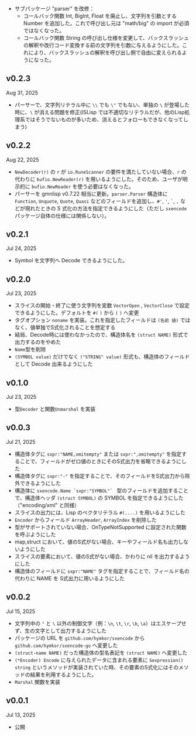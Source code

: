 - サブパッケージ "parser" を改修：
    - コールバック関数 Int, BigInt, Float を廃止し、文字列を引数とする Number を追加した。これで呼び出し元は "math/big" の import が必須ではなくなった。
    - コールバック関数 String の呼び出し仕様を変更して、バックスラッシュの解釈や改行コード変換する前の文字列を引数に与えるようにした。これにより、バックスラッシュの解釈を呼び出し側で自由に変えられるようになった。

v0.2.3
------
Aug 31, 2025

- パーサーで、文字列リテラル中に `\\` でも `\"` でもない、単独の `\` が登場した時に、`\` が消える問題を修正(ISLisp では不適切なリテラルだが、他のLisp処理系ではそうでないものが多いため、消えるとフォローもできなくなってしまう)

v0.2.2
------
Aug 22, 2025

- `NewDecoder(r)` の `r` が `io.RuneScanner` の要件を満たしていない場合、`r` の代わりに `bufio.NewReader(r)` を用いるようにした。そのため、ユーザが明示的に `bufio.NewReader` を使う必要はなくなった。
- パーサーを gmnlisp v0.7.22 相当に更新。`parser.Parser` 構造体に `Function`, `Unquote`, `Quote`, `Quasi` などのフィールドを追加し、`#'`, `'`, `` ` ``, `,`  などが現れたときの S 式化の方法を指定できるようにした（ただし `sxencode` パッケージ自体の仕様には関係しない）。

v0.2.1
------
Jul 24, 2025

- Symbol を文字列へ Decode できるようにした。

v0.2.0
------
Jul 23, 2025

- スライスの開始・終了に使う文字列を変数 `VectorOpen` , `VectorClose` で設定できるようにした。デフォルトを `#(` `)` から `(` `)` へ変更
- タグオプション `noname` を実装。これを指定したフィールドは `(名前 値)` ではなく、値単独でS式化されることを想定する
- 結局、Decode時には使わなかったので、構造体名を `(struct NAME)` 形式で出力するのをやめた
- `Name`型を削除
- `(SYMBOL value)` だけでなく `("STRING" value)` 形式も、構造体のフィールドとして Decode 出来るようにした

v0.1.0
-------
Jul 23, 2025

- 型`Decoder` と関数`Unmarshal` を実装

v0.0.3
------
Jul 21, 2025

- 構造体タグに `sxpr:"NAME,omitempty"` または `sxpr:",omitempty"` を指定することで、フィールドがゼロ値のときにそのS式出力を省略できるようにした
- 構造体タグに `sxpr:"-"` を指定することで、そのフィールドをS式出力から除外できるようにした
- 構造体に ``sxencode.Name `sxpr:"SYMBOL"` `` 型のフィールドを追加することで、構造体ヘッダ `(struct SYMBOL)` の SYMBOL を指定できるようにした（"encoding/xml" と同様）
- スライスの出力には、Lisp のベクタリテラル `#(....)` を用いるようにした
- `Encoder` からフィールド `ArrayHeader`, `ArrayIndex` を削除した
- 型がサポートされていない場合、OnTypeNotSupported に設定された関数を呼ぶようにした
- map,struct において、値のS式がない場合、キーやフィールド名も出力しないようにした
- スライスの要素において、値のS式がない場合、かわりに nil を出力するようにした
- 構造体のフィールドに `sxpr:"NAME"` タグを指定することで、フィールド名の代わりに NAME を S式出力に用いるようにした

v0.0.2
------
Jul 15, 2025

- 文字列中の `"` と `\` 以外の制御文字（例：`\n`, `\t`, `\r`, `\b`, `\a`）はエスケープせず、生の文字として出力するようにした
- パッケージの URL を `github.com/hymkor/sxencode` から `github.com/hymkor/sxencode-go` へ変更した
- `(struct-name NAME)` だった構造体の型名表記を `(struct NAME)` へ変更した
- `(*Encoder) Encode` に与えられたデータに含まれる要素に `Sexpression() string` というメソッドが実装されていた時、その要素のS式化にはそのメソッドの結果を利用するようにした。
- `Marshal` 関数を実装

v0.0.1
------
Jul 13, 2025

- 公開
